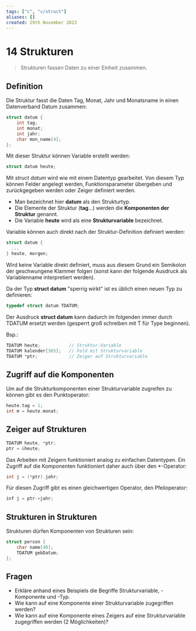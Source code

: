 ```yaml
---
tags: ["c", "c/struct"]
aliases: []
created: 29th November 2022
---
```


# 14 Strukturen

> Strukturen fassen Daten zu einer Einheit zusammen.

## Definition

Die Struktur fasst die Daten Tag, Monat, Jahr und Monatsname in einen Datenverband Datum zusammen:

```c
struct datum {
    int tag;
    int monat;
    int jahr;
    char mon_name[4];
};
```

Mit dieser Struktur können Variable erstellt werden:

```c
struct datum heute;
```

Mit *struct datum* wird wie mit einem Datentyp gearbeitet. Von diesem Typ können Felder angelegt werden, Funktionsparameter übergeben und zurückgegeben werden oder Zeiger definiert werden.

 - Man bezeichnet hier **datum** als den Strukturtyp.
 - Die Elemente der Struktur (**tag**...) werden die **Komponenten der Struktur** genannt.
 - Die Variable **heute** wird als eine **Strukturvariable** bezeichnet.

Variable können auch direkt nach der Struktur-Definition definiert werden:

```c
struct datum {
  ...
} heute, morgen;
```

Wird keine Variable direkt definiert, muss aus diesem Grund ein Semikolon der geschwungene Klammer folgen (sonst kann der folgende Ausdruck als Variablenname interpretiert werden).

Da der Typ **struct datum** "sperrig wirkt" ist es üblich einen neuen Typ zu definieren:

```c
typedef struct datum TDATUM;
```

Der Ausdruck **struct datum** kann dadurch im folgenden immer durch TDATUM ersetzt werden (gesperrt groß schreiben mit T für Type beginnen).

Bsp.:

```c
TDATUM heute;			// Struktur-Variable
TDATUM kalender[365];	// Feld mit Strukturvariable
TDATUM *ptr;			// Zeiger auf Strukturvariable
```

## Zugriff auf die Komponenten

Um auf die Strukturkomponenten einer Strukturvariable zugreifen zu können gibt es den Punktoperator:

```c
heute.tag = 1;
int m = heute.monat;
```

## Zeiger auf Strukturen

```c
TDATUM heute, *ptr;
ptr = &heute;
```

Das Arbeiten mit Zeigern funktioniert analog zu einfachen Datentypen. Ein Zugriff auf die Komponenten funktioniert daher auch über den *-Operator:

```c
int j = (*ptr).jahr;
```

Für diesen Zugriff gibt es einen gleichwertigen Operator, den Pfeiloperator:

```c
inf j = ptr->jahr;
```

## Strukturen in Strukturen

Strukturen dürfen Komponenten von Strukturen sein:

```c
struct person {
    char name[40];
    TDATUM gebDatum;
};
```

## Fragen

- Erkläre anhand eines Beispiels die Begriffe Strukturvariable, -Komponente und -Typ.
- Wie kann auf eine Komponente einer Strukturvariable zugegriffen werden?
- Wie kann auf eine Komponente eines Zeigers auf eine Strukturvariable zugegriffen werden (2 Möglichkeiten)?
